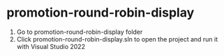 # promotion-round-robin-display

1. Go to promotion-round-robin-display folder
2. Click promotion-round-robin-display.sln to open the project and run it with Visual Studio 2022
